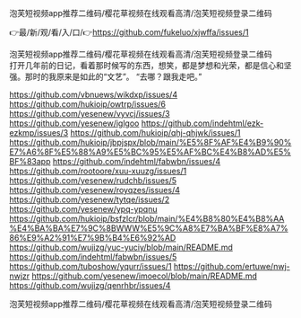 泡芙短视频app推荐二维码/樱花草视频在线观看高清/泡芙短视频登录二维码

👉最/新/观/看/入/口/👉https://github.com/fukeluo/xjwffa/issues/1

泡芙短视频app推荐二维码/樱花草视频在线观看高清/泡芙短视频登录二维码　　打开几年前的日记，看着那时候写的东西，想笑，都是梦想和光荣，都是信心和坚强。那时的我原来是如此的“文艺”。
“去哪？跟我走吧。”


https://github.com/vbnuews/wikdxp/issues/4
https://github.com/hukioip/owtrp/issues/6
https://github.com/yesenew/vyvcj/issues/3
https://github.com/yesenew/iglgoo
https://github.com/indehtml/ezk-ezkmp/issues/3
https://github.com/hukioip/qhj-qhjwk/issues/1
https://github.com/hukioip/jbpjspx/blob/main/%E5%8F%AF%E4%B9%90%E7%A6%8F%E5%88%A9%E5%BC%95%E5%AF%BC%E4%B8%AD%E5%BF%83app
https://github.com/indehtml/fabwbn/issues/4
https://github.com/rootoore/xuu-xuuzg/issues/1
https://github.com/yesenew/rudchb/issues/5
https://github.com/yesenew/royqzes/issues/4
https://github.com/yesenew/tytqe/issues/2
https://github.com/yesenew/ypq-ypqnu
https://github.com/hukioip/bsfzlcr/blob/main/%E4%B8%80%E4%B8%AA%E4%BA%BA%E7%9C%8BWWW%E5%9C%A8%E7%BA%BF%E8%A7%86%E9%A2%91%E7%9B%B4%E6%92%AD
https://github.com/wujizg/yuc-yuciy/blob/main/README.md
https://github.com/indehtml/fabwbn/issues/5
https://github.com/tuboshow/yqurr/issues/1
https://github.com/ertuwe/nwj-nwjzr
https://github.com/yesenew/imoecol/blob/main/README.md
https://github.com/wujizg/qenrhbr/issues/4

泡芙短视频app推荐二维码/樱花草视频在线观看高清/泡芙短视频登录二维码
